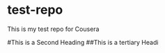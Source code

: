test-repo
=========

This is my test repo for Cousera 

#This is a Second Heading
##This is a tertiary Headi
